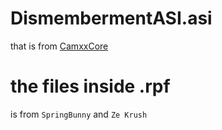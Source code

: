 # DismembermentASI.asi
that is from [CamxxCore](https://github.com/CamxxCore)
# the files inside .rpf
is from `SpringBunny` and `Ze Krush`
